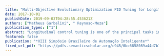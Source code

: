```yaml
---
title: "Multi-Objective Evolutionary Optimization PID Tuning for Longitudinal Movement of an Aircraft"
date: 2017-10-01
publishDate: 2019-09-03T04:28:55.453621Z
authors: ["Matheus Garbelini", " Reynoso-Meza"]
publication_types: ["1"]
abstract: "Longitudinal control tuning is one of the principal tasks in the control system of an aircraft as its pitch movement is affected by different flight conditions and most of the times, aggressive environment. In order to get a better flight stability, multi-objective evolutionary optimization techniques can be applied to the tuning procedure in order to depict the trade-off between conflicting objectives. In this paper, we use such techniques to appreciate the trade-off of the aircraft longitudinal angle response. We compare two different algorithms in a four-objective problem that lead longitudinal movement control trough a standard proportional-integralderivative (PID) controller. Keywords— Multi-objective optimization, PID controller, Longitudinal movement."
featured: false
publication: "*XIII Simpósio Brasileiro de Automação Inteligente*"
fixed_url_pdf: "https://pdfs.semanticscholar.org/c945/0bc6858089a44d7b135100473bcab7043c08.pdf"
---
```


